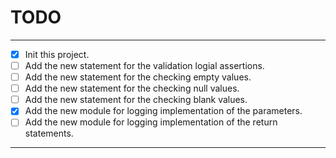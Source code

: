 # TODO

---

- [x] Init this project.
- [ ] Add the new statement for the validation logial assertions.
- [ ] Add the new statement for the checking empty values.
- [ ] Add the new statement for the checking null values.
- [ ] Add the new statement for the checking blank values.
- [x] Add the new module for logging implementation of the  parameters. 
- [ ] Add the new module for logging implementation of the return statements.

---